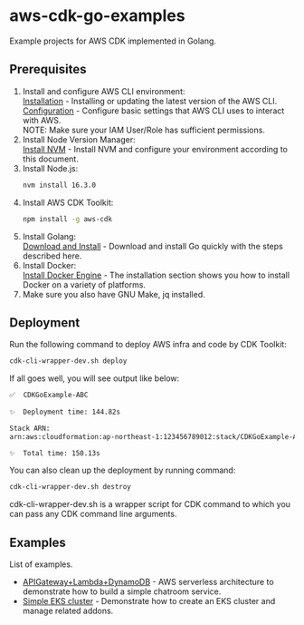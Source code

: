 # aws-cdk-go-examples
Example projects for AWS CDK implemented in Golang.

## Prerequisites
1. Install and configure AWS CLI environment:<br />
   [Installation] - Installing or updating the latest version of the AWS CLI.<br />
   [Configuration] - Configure basic settings that AWS CLI uses to interact with AWS.<br />
   NOTE: Make sure your IAM User/Role has sufficient permissions.
2. Install Node Version Manager:<br />
   [Install NVM] - Install NVM and configure your environment according to this document.
3. Install Node.js:<br />
    ```sh
    nvm install 16.3.0
    ```
4. Install AWS CDK Toolkit:
    ```sh
    npm install -g aws-cdk
    ```
5. Install Golang:<br />
   [Download and Install] - Download and install Go quickly with the steps described here.
6. Install Docker:<br />
   [Install Docker Engine] - The installation section shows you how to install Docker on a variety of platforms.
7. Make sure you also have GNU Make, jq installed.

[Installation]: <https://docs.aws.amazon.com/cli/latest/userguide/getting-started-install.html>
[Configuration]: <https://docs.aws.amazon.com/cli/latest/userguide/cli-configure-quickstart.html>
[Install NVM]: <https://github.com/nvm-sh/nvm#install--update-script>
[Download and Install]: <https://go.dev/doc/install>
[Install Docker Engine]: <https://docs.docker.com/engine/install/>

## Deployment
Run the following command to deploy AWS infra and code by CDK Toolkit:<br />
  ```sh
  cdk-cli-wrapper-dev.sh deploy
  ```
If all goes well, you will see output like below:<br />
  ```sh
  ✅  CDKGoExample-ABC
   
  ✨  Deployment time: 144.82s

  Stack ARN:
  arn:aws:cloudformation:ap-northeast-1:123456789012:stack/CDKGoExample-ABC/225b9050-a414-11ec-b5c2-0ab842e4df54
  
  ✨  Total time: 150.13s
  ```
You can also clean up the deployment by running command:<br />
  ```sh
  cdk-cli-wrapper-dev.sh destroy
  ```
cdk-cli-wrapper-dev.sh is a wrapper script for CDK command to which you can pass any CDK command line arguments.

## Examples

List of examples.

- [APIGateway+Lambda+DynamoDB](./serverless/apigateway_lambda_ddb) - AWS serverless architecture to demonstrate how to build a simple chatroom service.
- [Simple EKS cluster](./eks/simple-cluster) - Demonstrate how to create an EKS cluster and manage related addons.
